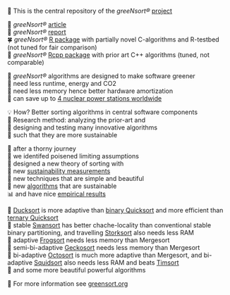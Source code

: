 🏡 This is the central repository of the *greeNsort®* [project](https://greensort.org/index.html)  

📰 *greeNsort®* [article](https://github.com/greeNsort/greeNsort.article/)  
📖 *greeNsort®* [report](https://github.com/greeNsort/greeNsort.report/)  
🍀 *greeNsort®* [R package](https://github.com/greeNsort/greeNsort.R/) with partially novel C-algorithms and R-testbed (not tuned for fair comparison)  
🍁 *greeNsort®* [Rcpp package](https://github.com/greeNsort/greeNsort.Rcpp/) with prior art C++ algorithms (tuned, not comparable)  

🌱 *greeNsort®* algorithms are designed to make software greener  
🌿 need less runtime, energy and CO2  
🌳 need less memory hence better hardware amortization  
🔋 can save up to [4 nuclear power stations worldwide](https://greensort.org/WhyWhatHowmuch.html)  

💡 How? Better sorting algorithms in central software components  
🚂 Research method: analyzing the prior-art and  
🚀 designing and testing many innovative algorithms  
🚴 such that they are more sustainable  

🌵 after a thorny journey  
🍄 we identifed poisened limiting assumptions  
🌻 designed a new theory of sorting with  
📐 new [sustainability measurements](https://greensort.org/GSF_SCI.html)  
🎨 new techniques that are simple and beautiful  
🔧 new [algorithms](https://greensort.org/portfolio.html) that are sustainable  
📊 and have nice [empirical results](https://greensort.org/results.html)  

🦆 [Ducksort](https://greensort.org/glossary.html#ducksort)  is more adaptive than [binary Quicksort](https://greensort.org/glossary.html#quicksort2) and more efficient than [ternary Quicksort](https://greensort.org/glossary.html#quicksort3)  
🦢 stable [Swansort](https://greensort.org/glossary.html#swansort) has better chache-locality than conventional stable binary partitioning, and travelling [Storksort](https://greensort.org/glossary.html#storksort) also needs less RAM  
🐸 adaptive [Frogsort](https://greensort.org/glossary.html#frogsort) needs less memory than Mergesort  
🦎 semi-bi-adaptive [Geckosort](https://greensort.org/glossary.html#geckosort) needs less memory than Mergesort  
🦑 bi-adaptive [Octosort](https://greensort.org/glossary.html#octosort) is much more adaptive than Mergesort, and bi-adaptive [Squidsort](https://greensort.org/glossary.html#squidsort) also needs less RAM and beats [Timsort](https://greensort.org/glossary.html#timsort)  
🦚 and some more beautiful powerful algorithms  
<!-- 🦤 even the extinct Dodosort was re-surrected  -->

🔭 For more information see [greensort.org](www.greensort.org)  
